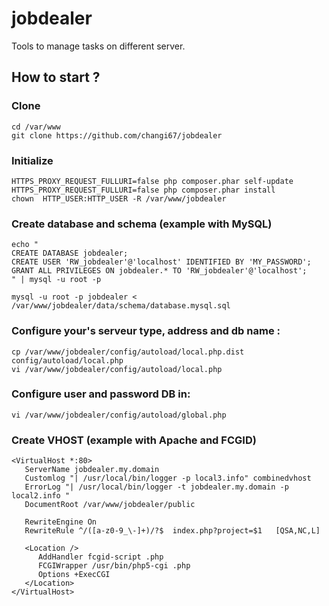 jobdealer
=========

Tools to manage tasks on different server.


## How to start ?

### Clone
    cd /var/www
    git clone https://github.com/changi67/jobdealer

### Initialize
    HTTPS_PROXY_REQUEST_FULLURI=false php composer.phar self-update
    HTTPS_PROXY_REQUEST_FULLURI=false php composer.phar install
    chown  HTTP_USER:HTTP_USER -R /var/www/jobdealer

### Create database and schema (example with MySQL)
    echo "
    CREATE DATABASE jobdealer;
    CREATE USER 'RW_jobdealer'@'localhost' IDENTIFIED BY 'MY_PASSWORD';
    GRANT ALL PRIVILEGES ON jobdealer.* TO 'RW_jobdealer'@'localhost';
    " | mysql -u root -p
    
    mysql -u root -p jobdealer < /var/www/jobdealer/data/schema/database.mysql.sql

### Configure your's serveur type, address and db name :
    cp /var/www/jobdealer/config/autoload/local.php.dist config/autoload/local.php
    vi /var/www/jobdealer/config/autoload/local.php

### Configure user and password DB in:
    vi /var/www/jobdealer/config/autoload/global.php

### Create VHOST (example with Apache and FCGID)
    <VirtualHost *:80>
       ServerName jobdealer.my.domain
       Customlog "| /usr/local/bin/logger -p local3.info" combinedvhost
       ErrorLog "| /usr/local/bin/logger -t jobdealer.my.domain -p local2.info "
       DocumentRoot /var/www/jobdealer/public
    
       RewriteEngine On
       RewriteRule ^/([a-z0-9_\-]+)/?$  index.php?project=$1   [QSA,NC,L]
    
       <Location />
          AddHandler fcgid-script .php
          FCGIWrapper /usr/bin/php5-cgi .php
          Options +ExecCGI
       </Location>
    </VirtualHost>
